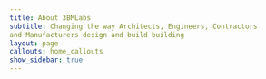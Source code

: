 ```yaml
---
title: About 3BMLabs
subtitle: Changing the way Architects, Engineers, Contractors 
and Manufacturers design and build building
layout: page
callouts: home_callouts
show_sidebar: true
---
```

